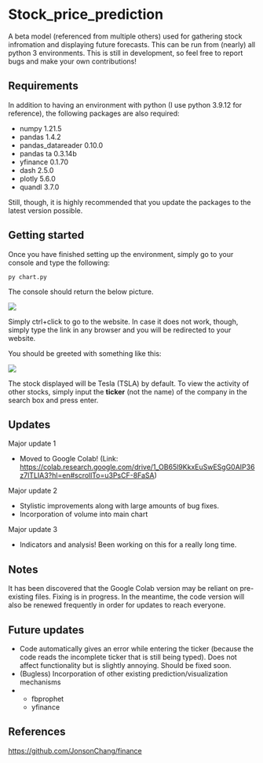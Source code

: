 # Stock_price_prediction

A beta model (referenced from multiple others) used for gathering stock infromation and displaying future forecasts. This can be run from (nearly) all python 3 environments. This is still in development, so feel free to report bugs and make your own contributions!

## Requirements

In addition to having an environment with python (I use python 3.9.12 for reference), the following packages are also required:
* numpy 1.21.5
* pandas 1.4.2
* pandas_datareader 0.10.0
* pandas ta 0.3.14b
* yfinance 0.1.70
* dash 2.5.0
* plotly 5.6.0
* quandl 3.7.0

Still, though, it is highly recommended that you update the packages to the latest version possible.

## Getting started

Once you have finished setting up the environment, simply go to your console and type the following:

``` py chart.py ```

The console should return the below picture.

![](https://github.com/ProSkills101/Stock_price_prediction/blob/main/Screenshot%202022-08-04%20155049.png)

Simply ctrl+click to go to the website. In case it does not work, though, simply type the link in any browser and you will be redirected to your website. 

You should be greeted with something like this:

![](https://github.com/ProSkills101/Stock_price_prediction/blob/main/Screenshot%202022-08-04%20155113.png)

The stock displayed will be Tesla (TSLA) by default. To view the activity of other stocks, simply input the **ticker** (not the name) of the company in the search box and press enter.

## Updates

Major update 1
* Moved to Google Colab! (Link: https://colab.research.google.com/drive/1_OB65l9KkxEuSwESgG0AIP36z7lTLIA3?hl=en#scrollTo=u3PsCF-8FaSA)

Major update 2
* Stylistic improvements along with large amounts of bug fixes.
* Incorporation of volume into main chart

Major update 3
* Indicators and analysis! Been working on this for a really long time.
  
## Notes

It has been discovered that the Google Colab version may be reliant on pre-existing files. Fixing is in progress. In the meantime, the code version will also be renewed frequently in order for updates to reach everyone.
  
## Future updates

* Code automatically gives an error while entering the ticker (because the code reads the incomplete ticker that is still being typed). Does not affect functionality but is slightly annoying. Should be fixed soon.
* (Bugless) Incorporation of other existing prediction/visualization mechanisms
* * fbprophet
  * yfinance

## References

https://github.com/JonsonChang/finance
